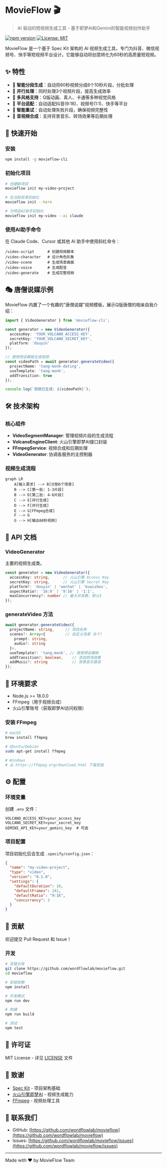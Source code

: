 # MovieFlow 🎬

> AI 驱动的短视频生成工具 - 基于即梦AI和Gemini的智能视频创作助手

[![npm version](https://img.shields.io/npm/v/movieflow-cli.svg)](https://www.npmjs.com/package/movieflow-cli)
[![License: MIT](https://img.shields.io/badge/License-MIT-yellow.svg)](https://opensource.org/licenses/MIT)

MovieFlow 是一个基于 Spec Kit 架构的 AI 视频生成工具，专门为抖音、微信视频号、快手等短视频平台设计。它能够自动将创意转化为60秒的高质量短视频。

## ✨ 特性

- 🎯 **智能分段生成**：自动将60秒视频分成6个10秒片段，分批处理
- 🚀 **并行处理**：同时处理3个视频片段，提高生成效率
- 🎨 **多风格支持**：Q版动画、真人、卡通等多种视觉风格
- 📱 **平台适配**：自动适配抖音(9:16)、视频号(1:1)、快手等平台
- 🔄 **智能重试**：自动处理失败片段，确保视频完整性
- 🎵 **音视频合成**：支持背景音乐、转场效果等后期处理

## 🚀 快速开始

### 安装

```bash
npm install -g movieflow-cli
```

### 初始化项目

```bash
# 创建新项目
movieflow init my-video-project

# 在当前目录初始化
movieflow init --here

# 为特定AI助手初始化
movieflow init my-video --ai claude
```

### 使用AI助手命令

在 Claude Code、Cursor 或其他 AI 助手中使用斜杠命令：

```
/video-script      # 创建视频脚本
/video-character   # 设计角色形象
/video-scene       # 生成场景画面
/video-voice       # 生成配音
/video-generate    # 生成完整视频
```

## 🎭 唐僧说媒示例

MovieFlow 内置了一个有趣的"唐僧说媒"视频模板，展示Q版唐僧的相亲自我介绍：

```typescript
import { VideoGenerator } from 'movieflow-cli';

const generator = new VideoGenerator({
  accessKey: 'YOUR_VOLCANO_ACCESS_KEY',
  secretKey: 'YOUR_VOLCANO_SECRET_KEY',
  platform: 'douyin'
});

// 使用预设模板生成视频
const videoPath = await generator.generateVideo({
  projectName: 'tang-monk-dating',
  useTemplate: 'tang-monk',
  addTransition: true
});

console.log(`视频已生成: ${videoPath}`);
```

## 🛠 技术架构

### 核心组件

- **VideoSegmentManager**: 管理视频片段的生成流程
- **VolcanoEngineClient**: 火山引擎即梦AI接口封装
- **FFmpegService**: 视频合成和后期处理
- **VideoGenerator**: 协调各服务的主控制器

### 视频生成流程

```mermaid
graph LR
    A[输入需求] --> B[分割6个场景]
    B --> C[第一批: 1-3片段]
    B --> D[第二批: 4-6片段]
    C --> E[并行生成]
    D --> F[并行生成]
    E --> G[FFmpeg合成]
    F --> G
    G --> H[输出60秒视频]
```

## 📝 API 文档

### VideoGenerator

主要的视频生成类。

```typescript
const generator = new VideoGenerator({
  accessKey: string,      // 火山引擎 Access Key
  secretKey: string,      // 火山引擎 Secret Key
  platform?: 'douyin' | 'wechat' | 'kuaishou',
  aspectRatio?: '16:9' | '9:16' | '1:1',
  maxConcurrency?: number // 最大并发数，默认3
});
```

### generateVideo 方法

```typescript
await generator.generateVideo({
  projectName: string,     // 项目名称
  scenes?: Array<{         // 自定义场景（6个）
    prompt: string,
    audio?: string
  }>,
  useTemplate?: 'tang-monk', // 使用预设模板
  addTransition?: boolean,    // 添加转场效果
  addMusic?: string           // 背景音乐路径
});
```

## 🔧 环境要求

- Node.js >= 18.0.0
- FFmpeg（用于视频合成）
- 火山引擎账号（获取即梦AI访问权限）

### 安装 FFmpeg

```bash
# macOS
brew install ffmpeg

# Ubuntu/Debian
sudo apt-get install ffmpeg

# Windows
# 从 https://ffmpeg.org/download.html 下载安装
```

## ⚙️ 配置

### 环境变量

创建 `.env` 文件：

```env
VOLCANO_ACCESS_KEY=your_access_key
VOLCANO_SECRET_KEY=your_secret_key
GEMINI_API_KEY=your_gemini_key  # 可选
```

### 项目配置

项目初始化后会生成 `.specify/config.json`：

```json
{
  "name": "my-video-project",
  "type": "video",
  "version": "0.1.0",
  "settings": {
    "defaultDuration": 10,
    "defaultFrames": 241,
    "defaultRatio": "9:16",
    "concurrency": 3
  }
}
```

## 🤝 贡献

欢迎提交 Pull Request 和 Issue！

### 开发

```bash
# 克隆仓库
git clone https://github.com/wordflowlab/movieflow.git
cd movieflow

# 安装依赖
npm install

# 开发模式
npm run dev

# 构建
npm run build

# 测试
npm test
```

## 📄 许可证

MIT License - 详见 [LICENSE](LICENSE) 文件

## 🙏 致谢

- [Spec Kit](https://github.com/wordflowlab/spec-kit) - 项目架构基础
- [火山引擎即梦AI](https://www.volcengine.com) - 视频生成能力
- [FFmpeg](https://ffmpeg.org) - 视频处理工具

## 📮 联系我们

- GitHub: [https://github.com/wordflowlab/movieflow](https://github.com/wordflowlab/movieflow)
- Issues: [https://github.com/wordflowlab/movieflow/issues](https://github.com/wordflowlab/movieflow/issues)

---

Made with ❤️ by MovieFlow Team